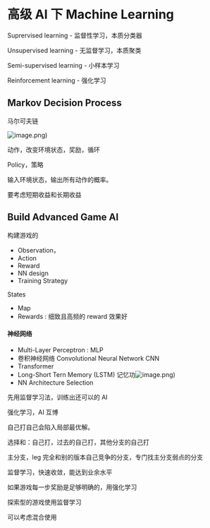 ﻿# 高级 AI 下 Machine Learning

Suprervised learning - 监督性学习，本质分类器

Unsupervised learning - 无监督学习，本质聚类

Semi-supervised learning - 小样本学习

Reinforcement learning - 强化学习

## Markov Decision Process

马尔可夫链
![image.png](markov.png))

动作，改变环境状态，奖励，循环

Policy，策略

输入环境状态，输出所有动作的概率。

要考虑短期收益和长期收益

## Build Advanced Game AI

构建游戏的

- Observation，
- Action
- Reward
- NN design
- Training Strategy

States

- Map
- Rewards : 细致且高频的 reward 效果好

#### 神经网络

- Multi-Layer Perceptron : MLP
- 卷积神经网络 Convolutional Neural Network CNN
- Transformer
- Long-Short Tern Memory (LSTM) 记忆功![image.png](lstm.png))
- NN Architecture Selection

先用监督学习法，训练出还可以的 AI

强化学习，AI 互博

自己打自己会陷入局部最优解。

选择和：自己打，过去的自己打，其他分支的自己打

主分支，leg 完全和别的版本自己竞争的分支，专门找主分支弱点的分支

监督学习，快速收敛，能达到业余水平

如果游戏每一步奖励是足够明确的，用强化学习

探索型的游戏使用监督学习

可以考虑混合使用

